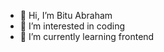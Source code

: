 - 👋 Hi, I’m Bitu Abraham
- 👀 I’m interested in coding
- 🌱 I’m currently learning frontend

<!---
bituB2/bituB2 is a ✨ special ✨ repository because its `README.md` (this file) appears on your GitHub profile.
You can click the Preview link to take a look at your changes.
--->
